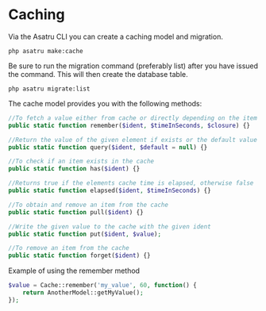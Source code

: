 # Caching

Via the Asatru CLI you can create a caching model and migration. 
```plaintext
php asatru make:cache
```

Be sure to run the migration command (preferably list) after you have issued the command.
This will then create the database table.
```plaintext
php asatru migrate:list
```

The cache model provides you with the following methods:

```php
//To fetch a value either from cache or directly depending on the item existence / expiring status
public static function remember($ident, $timeInSeconds, $closure) {}

//Return the value of the given element if exists or the default value if not. Additionally you can return other column values specified via the dot- syntax. For instance: my_cache_item.updated_at returns the updated_at value of the item with ident „my_cache_item“ if it exists, otherwise the specified default value
public static function query($ident, $default = null) {}

//To check if an item exists in the cache
public static function has($ident) {}

//Returns true if the elements cache time is elapsed, otherwise false
public static function elapsed($ident, $timeInSeconds) {}

//To obtain and remove an item from the cache
public static function pull($ident) {}

//Write the given value to the cache with the given ident
public static function put($ident, $value);

//To remove an item from the cache
public static function forget($ident) {}
```

Example of using the remember method
```php
$value = Cache::remember('my_value', 60, function() {
    return AnotherModel::getMyValue();
});
```
